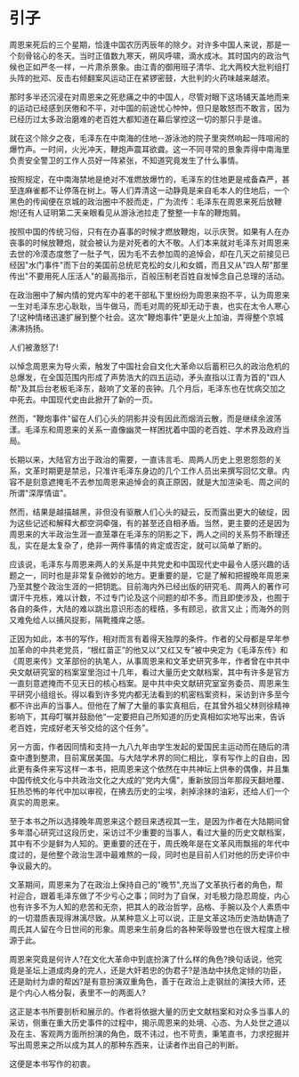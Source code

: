 # 引子

周恩来死后的三个星期，恰逢中国农历丙辰年的除夕。对许多中国人来说，那是一个刻骨铭心的冬天。当时正值数九寒天，朔风呼啸，滴水成冰。其时国内的政治气候也正如严冬一样，一片肃杀景象。由江青的御用班子清华、北大两校大批判组打头阵的批邓、反击右倾翻案风运动正在紧锣密鼓，大批判的火药味越来越浓。

那时多半还沉浸在对周恩来之死悲痛之中的中国人，尽管对眼下这场铺天盖地而来的运动已经感到厌倦和不平，对中国的前途忧心忡忡，但只是敢怒而不敢言，因为已经历过太多政治磨难的老百姓大都知道在幕后掌控这一切的那只手是谁。

就在这个除夕之夜，毛泽东在中南海的住地--游泳池的院子里突然响起一阵喧闹的爆竹声。一时间，火光冲天，鞭炮声震耳欲聋。这一不同寻常的景象弄得中南海里负责安全警卫的工作人员好一阵紧张，不知道究竟发生了什么事情。

按照规定，在中南海禁地是绝对不准燃放爆竹的，毛泽东的住地更是戒备森严，甚至连麻雀都不让停落在树上。等人们弄清这一动静竟是来自毛本人的住地后，一个黑色的传闻便在京城的政治圈中不胫而走，广为流传：毛泽东在周恩来死后放鞭炮!还有人证明第二天亲眼看见从游泳池拉走了整整一卡车的鞭炮屑。

按照中国的传统习俗，只有在办喜事的时候才燃放鞭炮，以示庆贺。如果有人在办丧事的时候放鞭炮，就会被认为是对死者的大不敬。人们本来就对毛泽东对周恩来去世的冷漠态度憋了一肚子气，因为毛不去参加周的追悼会，却在几天之前接见已经因"水门事件"而下台的美国前总统尼克松的女儿和女婿，而且又从"四人帮"那里传出"不要用死人压活人"的最高指示，百般压制老百姓自发悼念自己总理的活动。

在政治圈中了解内情的党内军中的老干部私下里纷纷为周恩来抱不平，认为周恩来一生对毛泽东忠心耿耿，当牛做马，而毛对周的死却无动于衷，也实在太令人寒心了!这种情绪迅速扩展到整个社会。这次"鞭炮事件"更是火上加油，弄得整个京城沸沸扬扬。

人们被激怒了!

以悼念周恩来为导火索，触发了中国社会自文化大革命以后蓄积已久的政治危机的总爆发，在全国范围内形成了声势浩大的四五运动，矛头直指以江青为首的"四人帮"及其后台老板毛泽东，敲响了文革的丧钟。几个月后，毛泽东也在忧病交加之中死去。中国现代史由此掀开了新的一页。

然而，"鞭炮事件"留在人们心头的阴影并没有因此而烟消云散，而是继续余波荡漾。毛泽东和周恩来的关系一直像幽灵一样困扰着中国的老百姓、学术界及政府当局。

长期以来，大陆官方出于政治的需要，一直讳言毛、周两人历史上恩恩怨怨的关系，文革时期更是禁忌，只准许毛泽东身边的几个工作人员出来撰写回忆文章。内容不是刻意遮掩毛不去参加周恩来追悼会的真正原因，就是大加渲染毛、周之间的所谓"深厚情谊"。

然而，结果是越描越黑，非但没有驱散人们心头的疑云，反而露出更大的破绽，因为这些记述和解释大都空洞牵强，有的甚至还自相矛盾。当然，更主要的还是因为周恩来的大半政治生涯一直笼罩在毛泽东的阴影之下，两人之间的关系剪不断理还乱，实在是太复杂了，绝非一两件事情的肯定或否定，就可以简单了断的。

应该说，毛泽东与周恩来两人的关系是中共党史和中国现代史中最令人感兴趣的话题之一，同时也是非常复杂微妙的地方。更重要的是，它是了解和把握晚年周恩来乃至其整个政治生涯的一把钥匙。目前海内外已经出版的研究毛、周两人的著作可谓汗牛充栋，难以计数，不过专门论及这个问题的却不多。而且即使涉及，也囿于各自的条件，大陆的难以跳出意识形态的桎梏，多有顾忌，欲言又止；而海外的则又难免给人以捕风捉影，隔靴搔痒之感。

正因为如此，本书的写作，相对而言有着得天独厚的条件。作者的父母都是早年参加革命的中共老党员，“根红苗正”的他又以“又红又专”被中央定为《毛泽东传》和《周恩来传》文革部份的执笔人，从事周恩来和文革史研究多年，作者曾在中共中央文献研究室的档案室里泡过十几年，看过大量历史文献档案，其中有许多是官方一直刻意遮掩而不见天日的核心档案。是中共中央文献研究室室务委员、周恩来生平研究小组组长。得以看到许多党内都无法看到的机密档案资料，采访到许多至今都不许出声的当事人。但他在了解了大量的事实真相后，在其曾外祖父林则徐精神影响下，其母叮嘱并鼓励他“一定要把自己所知道的历史真相如实地写出来，告诉老百姓，完成好老天爷交给的这个任务”。

另一方面，作者因同情和支持一九八九年由学生发起的爱国民主运动而在随后的清查中遭到整肃，目前寓居美国。与大陆学术界的同仁相比，享有写作上的自由，因此更有条件来写这样一本书，把周恩来这个依然在中共神坛上供奉的偶像，并且集中国传统文化与中共政治文化之大成的"党内大儒"，重新放回当年那段天翻地覆、狂热恐怖的年代中加以审视，在拂去历史的尘埃，剥掉涂抹的油彩，还给人们一个真实的周恩来。

至于本书之所以选择晚年周恩来这个题目来透视其一生，是因为作者在大陆期间曾多年潜心研究过这段历史，采访过不少重要的当事人，看过大量的历史文献档案，其中有不少是鲜为人知的。更重要的还在于，周氏晚年是在文革风雨飘摇的年代中度过的，是他整个政治生涯中最难熬的一段，同时也是目前人们对他的历史评价中争议最大的。

文革期间，周恩来为了在政治上保持自己的"晚节",充当了文革执行者的角色，帮衬迎合，跟着毛泽东做了不少亏心之事；同时为了自保，对毛极力隐忍周旋，内心也有许多不为人知的悲苦和无奈，把其人的政治哲学，品格、手腕以及个人素质中的一切潜质表现得淋漓尽致。从某种意义上可以说，正是文革这场历史浩劫铸造了周氏其人留在今日世间的形象。周恩来生前身后的各种荣辱毁誉也在很大程度上根源于此。

周恩来究竟是何许人?在文化大革命中到底扮演了什么样的角色?换句话说，他究竟是圣坛上道成肉身的完人，还是大奸若忠的伪君子?是浩劫中扶危定倾的功臣，还是助纣为虐的帮凶?是有意扮演双重角色，善于在政治上走钢丝的演技大师，还是个内心人格分裂，表里不一的两面人?

这正是本书所要剖析和展示的。作者将依据大量的历史文献档案和对众多当事人的采访，侧重在重大历史事件的过程中，揭示周恩来的处境、心态、为人处世之道以及在主、客观两方面所扮演的角色，既不讳过，也不苛责，秉笔直书，力求挖掘并写出周恩来之所以成为其人的那种东西来，让读者作出自己的判断。

这便是本书写作的初衷。
